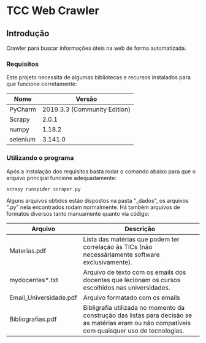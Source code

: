 # TCC Web Crawler


## Introdução

Crawler para buscar informações úteis na web de forma automatizada.


### Requisitos

Este projeto necessita de algumas bibliotecas e recursos instalados para que funcione corretamente:

| Nome             	| Versão                       	|
|------------------	|------------------------------	|
| PyCharm          	| 2019.3.3 (Community Edition) 	|
| Scrapy           	| 2.0.1                        	|
| numpy            	| 1.18.2                       	|
| selenium	        | 3.141.0                       |	    

### Utilizando o programa

Após a instalação dos requisitos basta rodar o comando abaixo para que o arquivo principal funcione adequadamente:

```
scrapy runspider scraper.py
```

Alguns arquivos obtidos estão dispostos na pasta "_dados", os arquivos ".py" nela encontrados rodam normalmente.
Há também arquivos de formatos diversos tanto manuamente quanto via código:

| Arquivo              | Descrição                  |
|----------------------|----------------------------|
| Materias.pdf         | Lista das matérias que podem ter correlação às TICs (não necessáriamente software exclusivamente).|
| mydocentes*.txt      | Arquivo de texto com os emails dos docentes que lecionam os cursos escolhidos nas universidades.|
| Email_Universidade.pdf| Arquivo formatado com os emails |
| Bibliografias.pdf    | Bibligrafia utilizada no momento da construção das listas para decisão se as matérias eram ou não compatíveis com quaisquer uso de tecnologias.|




